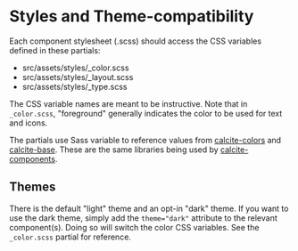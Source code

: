 # Styles and Theme-compatibility

Each component stylesheet (.scss) should access the CSS variables defined in these partials:

- src/assets/styles/\_color.scss
- src/assets/styles/\_layout.scss
- src/assets/styles/\_type.scss

The CSS variable names are meant to be instructive. Note that in `_color.scss`, "foreground" generally indicates the color to be used for text and icons.

The partials use Sass variable to reference values from [calcite-colors](https://github.com/Esri/calcite-colors) and [calcite-base](https://github.com/ArcGIS/calcite-base). These are the same libraries being used by [calcite-components](https://github.com/ArcGIS/calcite-components).

## Themes

There is the default "light" theme and an opt-in "dark" theme. If you want to use the dark theme, simply add the `theme="dark"` attribute to the relevant component(s). Doing so will switch the color CSS variables. See the `_color.scss` partial for reference.
